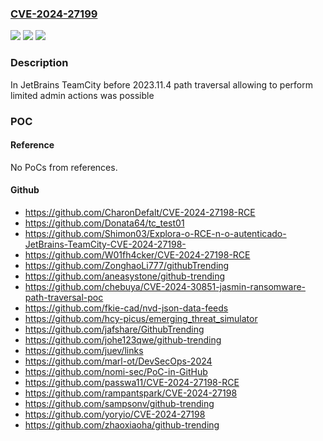 ### [CVE-2024-27199](https://cve.mitre.org/cgi-bin/cvename.cgi?name=CVE-2024-27199)
![](https://img.shields.io/static/v1?label=Product&message=TeamCity&color=blue)
![](https://img.shields.io/static/v1?label=Version&message=0%3C%202023.11.4%20&color=brighgreen)
![](https://img.shields.io/static/v1?label=Vulnerability&message=CWE-23&color=brighgreen)

### Description

In JetBrains TeamCity before 2023.11.4 path traversal allowing to perform limited admin actions  was possible

### POC

#### Reference
No PoCs from references.

#### Github
- https://github.com/CharonDefalt/CVE-2024-27198-RCE
- https://github.com/Donata64/tc_test01
- https://github.com/Shimon03/Explora-o-RCE-n-o-autenticado-JetBrains-TeamCity-CVE-2024-27198-
- https://github.com/W01fh4cker/CVE-2024-27198-RCE
- https://github.com/ZonghaoLi777/githubTrending
- https://github.com/aneasystone/github-trending
- https://github.com/chebuya/CVE-2024-30851-jasmin-ransomware-path-traversal-poc
- https://github.com/fkie-cad/nvd-json-data-feeds
- https://github.com/hcy-picus/emerging_threat_simulator
- https://github.com/jafshare/GithubTrending
- https://github.com/johe123qwe/github-trending
- https://github.com/juev/links
- https://github.com/marl-ot/DevSecOps-2024
- https://github.com/nomi-sec/PoC-in-GitHub
- https://github.com/passwa11/CVE-2024-27198-RCE
- https://github.com/rampantspark/CVE-2024-27198
- https://github.com/sampsonv/github-trending
- https://github.com/yoryio/CVE-2024-27198
- https://github.com/zhaoxiaoha/github-trending

